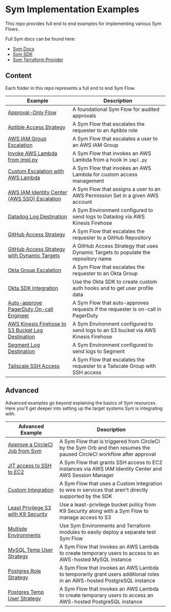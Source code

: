 # Sym Implementation Examples

This repo provides full end to end examples for implementing various Sym Flows.

Full Sym docs can be found here:
- [Sym Docs](https://docs.symops.com/docs)
- [Sym SDK](https://sdk.docs.symops.com/)
- [Sym Terraform Provider](https://registry.terraform.io/providers/symopsio/sym/latest/docs)

## Content
Each folder in this repo represents a full end to end Sym Flow.

| Example                                                                       | Description                                                                        |
|-------------------------------------------------------------------------------|------------------------------------------------------------------------------------|
| [Approval-Only Flow](basic/approvals)                                         | A foundational Sym Flow for audited approvals                                      |
| [Aptible Access Strategy](basic/aptible_access_strategy)                      | A Sym Flow that escalates the requester to an Aptible role                         |
| [AWS IAM Group Escalation](basic/aws_iam_strategy)                            | A Sym Flow that escalates a user to an AWS IAM Group                               |
| [Invoke AWS Lambda from impl.py](basic/aws_lambda_sdk)                        | A Sym Flow that invokes an AWS Lambda from a hook in `impl.py`                     |
| [Custom Escalation with AWS Lambda](basic/aws_lambda_strategy)                | A Sym Flow that invokes an AWS Lambda for custom access management                 |
| [AWS IAM Identity Center (AWS SSO) Escalation](basic/aws_sso_strategy)        | A Sym Flow that assigns a user to an AWS Permission Set in a given AWS account     |
| [Datadog Log Destination](basic/datadog_log_destination)                      | A Sym Environment configured to send logs to Datadog via AWS Kinesis Firehose      |
| [GitHub Access Strategy](basic/github_access_strategy)                        | A Sym Flow that escalates the requester to a GitHub Repository                     |
| [GitHub Access Strategy with Dynamic Targets](basic/github_dynamic_targets)   | A GitHub Access Strategy that uses Dynamic Targets to populate the repository name |
| [Okta Group Escalation](basic/okta_access_strategy)                           | A Sym Flow that escalates the requester to an Okta Group                           |
| [Okta SDK Integration](basic/okta_sdk)                                        | Use the Okta SDK to create custom auth hooks and to get user profile data          |
| [Auto-approve PagerDuty On-call Engineer](basic/pagerduty_on_call)            | A Sym Flow that auto-approves requests if the requester is on-call in PagerDuty    |
| [AWS Kinesis Firehose to S3 Bucket Log Destination](basic/s3_log_destination) | A Sym Environment configured to send logs to an S3 bucket via AWS Kinesis Firehose |
| [Segment Log Destination](basic/segment_log_destination)                      | A Sym Environment configured to send logs to Segment                               |
| [Tailscale SSH Access](basic/tailscale_ssh_access)                            | A Sym Flow that escalates the requester to a Tailscale Group with SSH access       |

## Advanced
Advanced examples go beyond explaining the basics of Sym resources. Here you'll get deeper into setting up the target systems Sym is integrating with.

| Advanced Example                                                        | Description                                                                                                            |
|-------------------------------------------------------------------------|------------------------------------------------------------------------------------------------------------------------|
| [Approve a CircleCI Job from Sym](advanced/approve_circleci_job)        | A Sym Flow that is triggered from CircleCI by the Sym Orb and then resumes the paused CircleCI workflow after approval |
| [JIT access to SSH to EC2](advanced/aws_ec2_ssm)                        | A Sym Flow that grants SSH access to EC2 instances via AWS IAM Identity Center and AWS Session Manager                 |
| [Custom Integration](advanced/custom_integration)                       | A Sym Flow that uses a Custom Integration to wire in services that aren't directly supported by the SDK                |
| [Least Privilege S3 with K9 Security](advanced/k9_s3_target)            | Use a least-privilege bucket policy from K9 Security along with a Sym Flow to manage access to S3                      |
| [Multiple Environments](advanced/multiple_environments)                 | Use Sym Environments and Terraform modules to easily deploy a separate test Sym Flow                                   |
| [MySQL Temp User Strategy](advanced/mysql_temp_user_strategy)           | A Sym Flow that invokes an AWS Lambda to create temporary users to access to an AWS-hosted MySQL instance              |
| [Postgres Role Strategy](advanced/postgres_role_strategy)               | A Sym Flow that invokes an AWS Lambda to temporarily grant users additional roles in an AWS-hosted PostgreSQL instance |
| [Postgres Temp User Strategy](advanced/postgres_temp_user_strategy)     | A Sym Flow that invokes an AWS Lambda to create temporary users to access an AWS-hosted PostgreSQL instance            |
